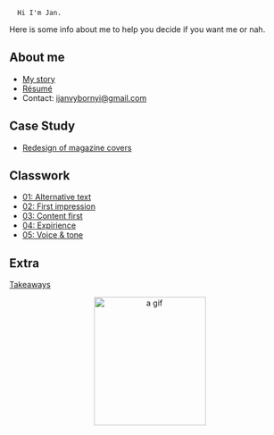       Hi I'm Jan.
 
 Here is some info about me to help you decide if you want me or nah.
 
 ## About me
 
 - [My story](00-about-me/index.md)
 - [Résumé](04-expirience/CV.pdf)
 - Contact: ijanvybornyi@gmail.com
 
 ## Case Study
 - [Redesign of magazine covers](03-content-first/case-study.md)
 
 
 ## Classwork
 - [01: Alternative text](01-alternative-text/index.md)
 - [02: First impression](02-first-impression/index.md)
 - [03: Content first](03-content-first/case-study.md)
 - [04: Expirience](04-expirience/index.md)
 - [05: Voice & tone](03-content-first/index.md)

## Extra
[Takeaways](takeaways/index.md)



<p align="center">
<img src="https://media4.giphy.com/media/H5C8CevNMbpBqNqFjl/giphy.gif?cid=ecf05e47x3g8a6nb5zagi22rfwf3euq23qwc0ux22tiuil4o&rid=giphy.gif&ct=g" alt="a gif" style="width:200px;height:230px;">
